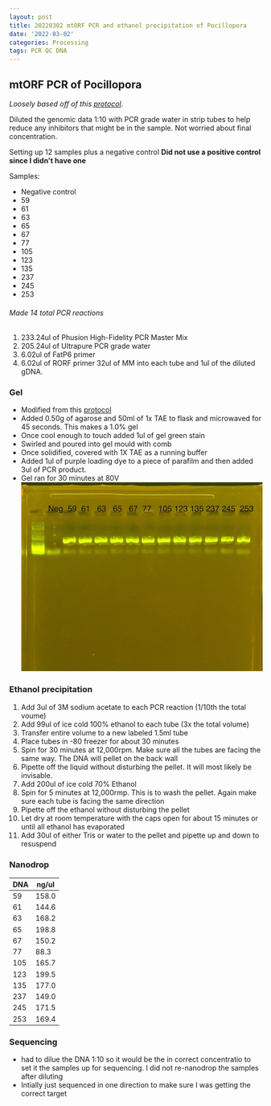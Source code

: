 ```yaml
---
layout: post
title: 20220302 mtORF PCR and ethanol precipitation of Pocillopora
date: '2022-03-02'
categories: Processing
tags: PCR QC DNA
---
```


## mtORF PCR of Pocillopora
*Loosely based off of this [protocol](https://meschedl.github.io/MESPutnam_Open_Lab_Notebook/mtORF-protocol/).*

Diluted the genomic data 1:10 with PCR grade water in strip tubes to help reduce any inhibitors that might be in the sample. Not worried about final concentration.

Setting up 12 samples plus a negative control
**Did not use a positive control since I didn't have one**

Samples:  
  * Negative control
  * 59
  * 61
  * 63
  * 65
  * 67
  * 77
  * 105
  * 123
  * 135
  * 237
  * 245
  * 253

###### Made 14 total PCR reactions
  1. 233.24ul of Phusion High-Fidelity PCR Master Mix
  2. 205.24ul of Ultrapure PCR grade water
  3. 6.02ul of FatP6 primer
  4. 6.02ul of RORF primer
32ul of MM into each tube and 1ul of the diluted gDNA.

### Gel

- Modified from this [protocol](https://meschedl.github.io/MESPutnam_Open_Lab_Notebook/Gel-Protocol/)
- Added 0.50g of agarose and 50ml of 1x TAE to flask and microwaved for 45 seconds. This makes a 1.0% gel
- Once cool enough to touch added 1ul of gel green stain
- Swirled and poured into gel mould with comb
- Once solidified, covered with 1X TAE as a running buffer
- Added 1ul of purple loading dye to a piece of parafilm and then added 3ul of PCR product.
- Gel ran for 30 minutes at 80V
 ![20220302_gel.jpg](https://github.com/Kterpis/Putnam_Lab_Notebook/blob/master/images/gels/20220302_gel.jpg?raw=true)

### Ethanol precipitation
1. Add 3ul of 3M sodium acetate to each PCR reaction (1/10th the total voume)
2. Add 99ul of ice cold 100% ethanol to each tube (3x the total volume)
3. Transfer entire volume to a new labeled 1.5ml tube
4. Place tubes in -80 freezer for about 30 minutes
5. Spin for 30 minutes at 12,000rpm. Make sure all the tubes are facing the same way. The DNA will pellet on the back wall
6. Pipette off the liquid without disturbing the pellet. It will most likely be invisable.
7. Add 200ul of ice cold 70% Ethanol
8. Spin for 5 minutes at 12,000rmp. This is to wash the pellet. Again make sure each tube is facing the same direction
9. Pipette off the ethanol without disturbing the pellet
10. Let dry at room temperature with the caps open for about 15 minutes or until all ethanol has evaporated
11. Add 30ul of either Tris or water to the pellet and pipette up and down to resuspend

### Nanodrop

| DNA | ng/ul |
|-------------	|------------	|
|59 | 158.0|
|61 | 144.6|
|63 | 168.2|
|65 |198.8|
|67 | 150.2|
|77 | 88.3|
|105 | 165.7|
|123 | 199.5|
|135 | 177.0|
|237 | 149.0|
|245 |171.5|
|253 | 169.4|

### Sequencing  
  - had to dilue the DNA 1:10 so it would be the in correct concentratio to set it the samples up for sequencing. I did not re-nanodrop the samples after diluting
  - Intially just sequenced in one direction to make sure I was getting the correct target
